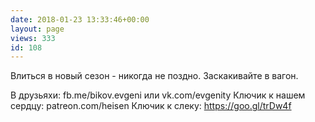 ```yaml
---
date: 2018-01-23 13:33:46+00:00
layout: page
views: 333
id: 108
---
```


Влиться в новый сезон - никогда не поздно. Заскакивайте в вагон.

В друзьяхи: fb.me/bikov.evgeni или vk.com/evgenity
Ключик к нашем сердцу: patreon.com/heisen
Ключик к слеку: https://goo.gl/trDw4f


